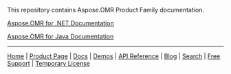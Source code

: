 This repository contains Aspose.OMR Product Family documentation.

[Aspose.OMR for .NET Documentation](https://docs.aspose.com/omr/net/)

[Aspose.OMR for Java Documentation](https://docs.aspose.com/omr/java/)

------------
[Home](https://www.aspose.com/) | [Product Page](https://products.aspose.com/omr/) | [Docs](https://docs.aspose.com/omr/) | [Demos](https://products.aspose.app/omr/family) | [API Reference](https://apireference.aspose.com/omr) | [Blog](https://blog.aspose.com/category/omr/) | [Search](https://search.aspose.com/) | [Free Support](https://forum.aspose.com/c/omr) | [Temporary License](https://purchase.aspose.com/temporary-license)
